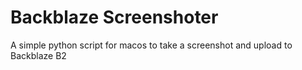 # Backblaze Screenshoter
A simple python script for macos to take a screenshot and upload to Backblaze B2